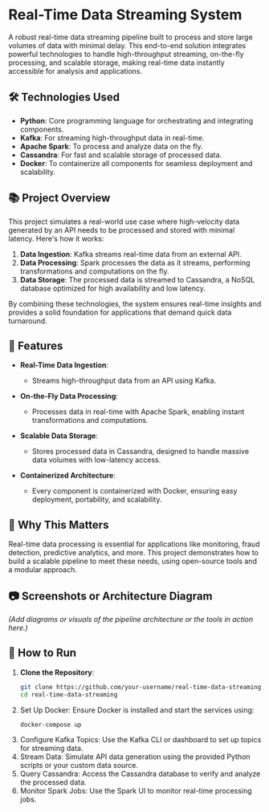 # Real-Time Data Streaming System  

A robust real-time data streaming pipeline built to process and store large volumes of data with minimal delay. This end-to-end solution integrates powerful technologies to handle high-throughput streaming, on-the-fly processing, and scalable storage, making real-time data instantly accessible for analysis and applications.  

## 🛠️ Technologies Used  
- **Python**: Core programming language for orchestrating and integrating components.  
- **Kafka**: For streaming high-throughput data in real-time.  
- **Apache Spark**: To process and analyze data on the fly.  
- **Cassandra**: For fast and scalable storage of processed data.  
- **Docker**: To containerize all components for seamless deployment and scalability.  

## 📚 Project Overview  
This project simulates a real-world use case where high-velocity data generated by an API needs to be processed and stored with minimal latency. Here's how it works:  
1. **Data Ingestion**: Kafka streams real-time data from an external API.  
2. **Data Processing**: Spark processes the data as it streams, performing transformations and computations on the fly.  
3. **Data Storage**: The processed data is streamed to Cassandra, a NoSQL database optimized for high availability and low latency.  

By combining these technologies, the system ensures real-time insights and provides a solid foundation for applications that demand quick data turnaround.  

## 🚀 Features  
- **Real-Time Data Ingestion**:  
  - Streams high-throughput data from an API using Kafka.  

- **On-the-Fly Data Processing**:  
  - Processes data in real-time with Apache Spark, enabling instant transformations and computations.  

- **Scalable Data Storage**:  
  - Stores processed data in Cassandra, designed to handle massive data volumes with low-latency access.  

- **Containerized Architecture**:  
  - Every component is containerized with Docker, ensuring easy deployment, portability, and scalability.  

## 🌟 Why This Matters  
Real-time data processing is essential for applications like monitoring, fraud detection, predictive analytics, and more. This project demonstrates how to build a scalable pipeline to meet these needs, using open-source tools and a modular approach.  

## 📷 Screenshots or Architecture Diagram  
*(Add diagrams or visuals of the pipeline architecture or the tools in action here.)*  

## 🔧 How to Run  
1. **Clone the Repository**:  
   ```bash  
   git clone https://github.com/your-username/real-time-data-streaming.git  
   cd real-time-data-streaming  
2. Set Up Docker:
Ensure Docker is installed and start the services using:
   ```bash
   docker-compose up  
3. Configure Kafka Topics:
Use the Kafka CLI or dashboard to set up topics for streaming data.
4. Stream Data:
Simulate API data generation using the provided Python scripts or your custom data source.
5. Query Cassandra:
Access the Cassandra database to verify and analyze the processed data.
6. Monitor Spark Jobs:
Use the Spark UI to monitor real-time processing jobs.